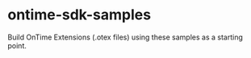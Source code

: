 # ontime-sdk-samples
Build OnTime Extensions (.otex files) using these samples as a starting point.
